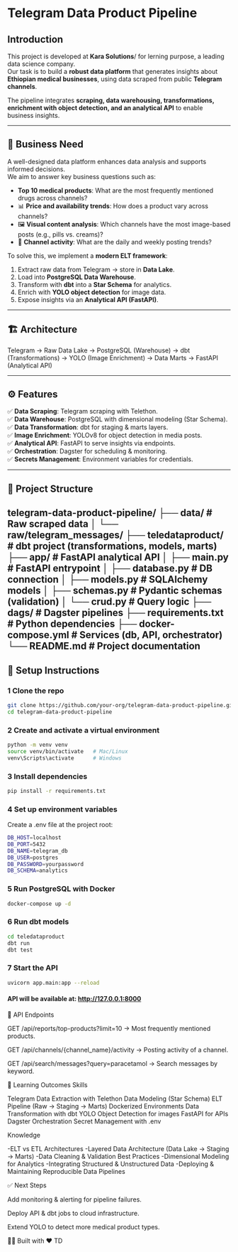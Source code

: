 # Telegram Data Product Pipeline

## Introduction
This project is developed at **Kara Solutions**/ for lerning purpose, a leading data science company.  
Our task is to build a **robust data platform** that generates insights about **Ethiopian medical businesses**, using data scraped from public **Telegram channels**.

The pipeline integrates **scraping, data warehousing, transformations, enrichment with object detection, and an analytical API** to enable business insights.

---

## 🏢 Business Need
A well-designed data platform enhances data analysis and supports informed decisions.  
We aim to answer key business questions such as:

- **Top 10 medical products**: What are the most frequently mentioned drugs across channels?  
- 📊 **Price and availability trends**: How does a product vary across channels?  
- 🖼 **Visual content analysis**: Which channels have the most image-based posts (e.g., pills vs. creams)?  
- 📅 **Channel activity**: What are the daily and weekly posting trends?  

To solve this, we implement a **modern ELT framework**:

1. Extract raw data from Telegram → store in **Data Lake**.  
2. Load into **PostgreSQL Data Warehouse**.  
3. Transform with **dbt** into a **Star Schema** for analytics.  
4. Enrich with **YOLO object detection** for image data.  
5. Expose insights via an **Analytical API (FastAPI)**.  

---

## 🏗 Architecture

Telegram → Raw Data Lake → PostgreSQL (Warehouse) → dbt (Transformations)
→ YOLO (Image Enrichment) → Data Marts → FastAPI (Analytical API)

---

## ⚙️ Features
✅ **Data Scraping**: Telegram scraping with Telethon.  
✅ **Data Warehouse**: PostgreSQL with dimensional modeling (Star Schema).  
✅ **Data Transformation**: dbt for staging & marts layers.  
✅ **Image Enrichment**: YOLOv8 for object detection in media posts.  
✅ **Analytical API**: FastAPI to serve insights via endpoints.  
✅ **Orchestration**: Dagster for scheduling & monitoring.  
✅ **Secrets Management**: Environment variables for credentials.  

---

## 📂 Project Structure

telegram-data-product-pipeline/
├── data/ # Raw scraped data
│ └── raw/telegram_messages/
├── teledataproduct/ # dbt project (transformations, models, marts)
├── app/ # FastAPI analytical API
│ ├── main.py # FastAPI entrypoint
│ ├── database.py # DB connection
│ ├── models.py # SQLAlchemy models
│ ├── schemas.py # Pydantic schemas (validation)
│ └── crud.py # Query logic
├── dags/ # Dagster pipelines
├── requirements.txt # Python dependencies
├── docker-compose.yml # Services (db, API, orchestrator)
└── README.md # Project documentation
---

## 🚀 Setup Instructions

### 1️ Clone the repo
```bash
git clone https://github.com/your-org/telegram-data-product-pipeline.git
cd telegram-data-product-pipeline
```

### 2 Create and activate a virtual environment
```bash
python -m venv venv
source venv/bin/activate   # Mac/Linux
venv\Scripts\activate      # Windows
```
### 3 Install dependencies
```bash
pip install -r requirements.txt
```
### 4 Set up environment variables

 Create a .env file at the project root:
```bash
DB_HOST=localhost
DB_PORT=5432
DB_NAME=telegram_db
DB_USER=postgres
DB_PASSWORD=yourpassword
DB_SCHEMA=analytics
```
### 5 Run PostgreSQL with Docker
```bash
docker-compose up -d
```
### 6️ Run dbt models
```bash
cd teledataproduct
dbt run
dbt test
```
### 7 Start the API
```bash
uvicorn app.main:app --reload
```

#### API will be available at: http://127.0.0.1:8000

📡 API Endpoints

GET /api/reports/top-products?limit=10 → Most frequently mentioned products.

GET /api/channels/{channel_name}/activity → Posting activity of a channel.

GET /api/search/messages?query=paracetamol → Search messages by keyword.

🎯 Learning Outcomes
Skills

Telegram Data Extraction with Telethon
Data Modeling (Star Schema)
ELT Pipeline (Raw → Staging → Marts)
Dockerized Environments
Data Transformation with dbt
YOLO Object Detection for images
FastAPI for APIs
Dagster Orchestration
Secret Management with .env

Knowledge

-ELT vs ETL Architectures
-Layered Data Architecture (Data Lake → Staging → Marts)
-Data Cleaning & Validation Best Practices
-Dimensional Modeling for Analytics
-Integrating Structured & Unstructured Data
-Deploying & Maintaining Reproducible Data Pipelines

✅ Next Steps

Add monitoring & alerting for pipeline failures.

Deploy API & dbt jobs to cloud infrastructure.

Extend YOLO to detect more medical product types.

👩‍💻 Built with ❤️ TD